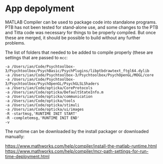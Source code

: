 # App depolyment

MATLAB Compiler can be used to package code into standalone programs. PTB has not been tested for stand-alone use, and some changes to the PTB and Titta code was necessary for things to be properly compiled. But once these are merged, it should be possible to build without any further problems.

The list of folders that needed to be added to compile properly (these are settings that are passed to `mcc`:

```
-a /Users/ian/Code/Psychtoolbox-3/Psychtoolbox/PsychBasic/PsychPlugins/libptbdrawtext_ftgl64.dylib
-a /Users/ian/Code/Psychtoolbox-3/Psychtoolbox/PsychOpenGL/MOGL/core
-a /Users/ian/Code/Psychtoolbox-3/Psychtoolbox/PsychOpenGL/PsychGLSLShaders
-a /Users/ian/Code/opticka/CoreProtocols
-a /Users/ian/Code/opticka/DefaultStateInfo.m
-a /Users/ian/Code/opticka/communication
-a /Users/ian/Code/opticka/tools
-a /Users/ian/Code/opticka/stimuli
-a /Users/ian/Code/opticka/ui/images
-R -startmsg,'RUNTIME INIT START'
-R -completemsg,'RUNTIME INIT END'
-v
```

The runtime can be downloaded by the install packager or downloaded manually:

https://www.mathworks.com/help/compiler/install-the-matlab-runtime.html
https://www.mathworks.com/help/compiler/mcr-path-settings-for-run-time-deployment.html

